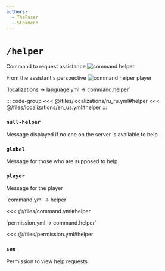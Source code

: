 ```yaml
---
authors:
  - TheFaser
  - Stokmenn
---
```


# `/helper`

Command to request assistance
![command helper](/commandhelper.png)

From the assistant's perspective
![command helper player](/commandhelperadmin.png)

[//]: # (localization)
<!--@include: @/parts/words.md#localization--> 
<!--@include: @/parts/words.md#path--> `localizations → language.yml → command.helper`

<!--@include: @/parts/words.md#default--> 

::: code-group
<<< @/files/localizations/ru_ru.yml#helper
<<< @/files/localizations/en_us.yml#helper
:::

### `null-helper`

Message displayed if no one on the server is available to help

### `global`

Message for those who are supposed to help

### `player`

Message for the player

[//]: # (command.yml)
<!--@include: @/parts/words.md#setting-->
<!--@include: @/parts/words.md#path--> `command.yml → helper`

<!--@include: @/parts/words.md#default-->
<<< @/files/command.yml#helper

<!--@include: @/parts/enable.md-->
<!--@include: @/parts/range.md-->
<!--@include: @/parts/aliases.md-->
<!--@include: @/parts/destination.md-->
<!--@include: @/parts/cooldown.md-->
<!--@include: @/parts/sound.md-->

[//]: # (permission.yml)
<!--@include: @/parts/words.md#permission-->
<!--@include: @/parts/words.md#path--> `permission.yml → command.helper`

<!--@include: @/parts/words.md#default-->
<<< @/files/permission.yml#helper

<!--@include: @/parts/permission/permissionTier3.md-->

### `see`

Permission to view help requests

<!--@include: @/parts/permission/cooldown.md-->
<!--@include: @/parts/permission/sound.md-->
